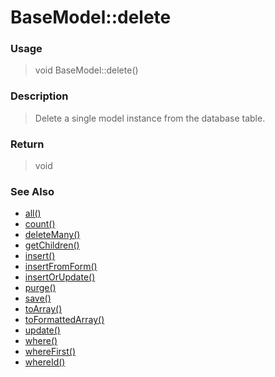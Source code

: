 
# BaseModel::delete 

### Usage

> void BaseModel::delete()

### Description

> Delete a single model instance from the database table.



### Return
> void 
### See Also

* [all()](all.md)
* [count()](count.md)
* [deleteMany()](deletemany.md)
* [getChildren()](getchildren.md)
* [insert()](insert.md)
* [insertFromForm()](insertfromform.md)
* [insertOrUpdate()](insertorupdate.md)
* [purge()](purge.md)
* [save()](save.md)
* [toArray()](toarray.md)
* [toFormattedArray()](toformattedarray.md)
* [update()](update.md)
* [where()](where.md)
* [whereFirst()](wherefirst.md)
* [whereId()](whereid.md)


